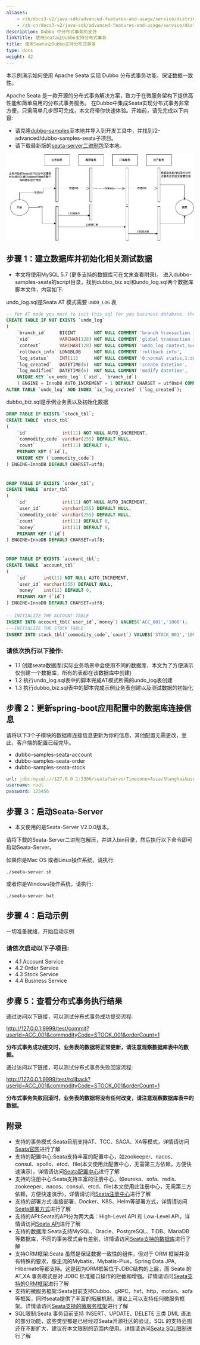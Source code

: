 ```yaml
---
aliases:
    - /zh/docs3-v2/java-sdk/advanced-features-and-usage/service/distributed-transaction/
    - /zh-cn/docs3-v2/java-sdk/advanced-features-and-usage/service/distributed-transaction/
description: Dubbo 中分布式事务的支持
linkTitle: 使用Seata让Dubbo支持分布式事务
title: 使用Seata让Dubbo支持分布式事务
type: docs
weight: 42
---
```

本示例演示如何使用 Apache Seata 实现 Dubbo 分布式事务功能，保证数据一致性。

Apache Seata 是一款开源的分布式事务解决方案，致力于在微服务架构下提供高性能和简单易用的分布式事务服务。
在Dubbo中集成Seata实现分布式事务非常方便，只需简单几步即可完成，本文将带你快速体验。开始前，请先完成以下内容:
- 请克隆[dubbo-samples](https://github.com/apache/dubbo-samples)至本地并导入到开发工具中，并找到/2-advanced/dubbo-samples-seata子项目。
- 请下载最新版的[seata-server二进制包](https://seata.apache.org/zh-cn/unversioned/download/seata-server)至本地。

![seata-flow](/imgs/docs3-v2/java-sdk/seata/flow.png)

## 步骤 1：建立数据库并初始化相关测试数据
- 本文将使用MySQL 5.7 (更多支持的数据库可在文末查看附录)。
进入dubbo-samples-seata的script目录，找到dubbo_biz.sql和undo_log.sql两个数据库脚本文件，内容如下:

undo_log.sql是Seata AT 模式需要 `UNDO_LOG` 表
```sql
-- for AT mode you must to init this sql for you business database. the seata server not need it.
CREATE TABLE IF NOT EXISTS `undo_log`
(
    `branch_id`     BIGINT       NOT NULL COMMENT 'branch transaction id',
    `xid`           VARCHAR(128) NOT NULL COMMENT 'global transaction id',
    `context`       VARCHAR(128) NOT NULL COMMENT 'undo_log context,such as serialization',
    `rollback_info` LONGBLOB     NOT NULL COMMENT 'rollback info',
    `log_status`    INT(11)      NOT NULL COMMENT '0:normal status,1:defense status',
    `log_created`   DATETIME(6)  NOT NULL COMMENT 'create datetime',
    `log_modified`  DATETIME(6)  NOT NULL COMMENT 'modify datetime',
    UNIQUE KEY `ux_undo_log` (`xid`, `branch_id`)
    ) ENGINE = InnoDB AUTO_INCREMENT = 1 DEFAULT CHARSET = utf8mb4 COMMENT ='AT transaction mode undo table';
ALTER TABLE `undo_log` ADD INDEX `ix_log_created` (`log_created`);

```
dubbo_biz.sql是示例业务表以及初始化数据

```sql
DROP TABLE IF EXISTS `stock_tbl`;
CREATE TABLE `stock_tbl`
(
    `id`             int(11) NOT NULL AUTO_INCREMENT,
    `commodity_code` varchar(255) DEFAULT NULL,
    `count`          int(11) DEFAULT 0,
    PRIMARY KEY (`id`),
    UNIQUE KEY (`commodity_code`)
) ENGINE=InnoDB DEFAULT CHARSET=utf8;


DROP TABLE IF EXISTS `order_tbl`;
CREATE TABLE `order_tbl`
(
    `id`             int(11) NOT NULL AUTO_INCREMENT,
    `user_id`        varchar(255) DEFAULT NULL,
    `commodity_code` varchar(255) DEFAULT NULL,
    `count`          int(11) DEFAULT 0,
    `money`          int(11) DEFAULT 0,
    PRIMARY KEY (`id`)
) ENGINE=InnoDB DEFAULT CHARSET=utf8;


DROP TABLE IF EXISTS `account_tbl`;
CREATE TABLE `account_tbl`
(
    `id`      int(11) NOT NULL AUTO_INCREMENT,
    `user_id` varchar(255) DEFAULT NULL,
    `money`   int(11) DEFAULT 0,
    PRIMARY KEY (`id`)
) ENGINE=InnoDB DEFAULT CHARSET=utf8;

---INITIALIZE THE ACCOUNT TABLE
INSERT INTO account_tbl(`user_id`,`money`) VALUES('ACC_001','1000');
---INITIALIZE THE STOCK TABLE
INSERT INTO stock_tbl(`commodity_code`,`count`) VALUES('STOCK_001','100');

```
### 请依次执行以下操作:
* 1.1 创建seata数据库(实际业务场景中会使用不同的数据库，本文为了方便演示仅创建一个数据库，所有的表都在该数据库中创建)
* 1.2 执行undo_log.sql表中的脚本完成AT模式所需的undo_log表创建
* 1.3 执行dubbo_biz.sql表中的脚本完成示例业务表创建以及测试数据的初始化

## 步骤 2：更新spring-boot应用配置中的数据库连接信息

请将以下3个子模块的数据库连接信息更新为你的信息，其他配置无需更改，至此，客户端的配置已经完毕。

* dubbo-samples-seata-account
* dubbo-samples-seata-order
* dubbo-samples-seata-stock
```yaml
url: jdbc:mysql://127.0.0.1:3306/seata?serverTimezone=Asia/Shanghai&useSSL=false&useUnicode=true&characterEncoding=utf8&zeroDateTimeBehavior=convertToNull&useOldAliasMetadataBehavior=true
username: root
password: 123456
```

## 步骤 3：启动Seata-Server
- 本文使用的是Seata-Server V2.0.0版本。

请将下载的Seata-Server二进制包解压，并进入bin目录，然后执行以下命令即可启动Seata-Server。

如果你是Mac OS 或者Linux操作系统，请执行:
```
./seata-server.sh
```
或者你是Windows操作系统，请执行:
```
./seata-server.bat
```

## 步骤 4：启动示例

一切准备就绪，开始启动示例

### 请依次启动以下子项目:
* 4.1 Account Service
* 4.2 Order Service
* 4.3 Stock Service
* 4.4 Business Service

## 步骤 5：查看分布式事务执行结果
通过访问以下链接，可以测试分布式事务成功提交流程:

http://127.0.0.1:9999/test/commit?userId=ACC_001&commodityCode=STOCK_001&orderCount=1

**分布式事务成功提交时，业务表的数据将正常更新，请注意观察数据库表中的数据。**

通过访问以下链接，可以测试分布式事务失败回滚流程:

http://127.0.0.1:9999/test/rollback?userId=ACC_001&commodityCode=STOCK_001&orderCount=1

**分布式事务失败回滚时，业务表的数据将没有任何改变，请注意观察数据库表中的数据。**

## 附录
* 支持的事务模式:Seata目前支持AT、TCC、SAGA、XA等模式，详情请访问[Seata官网](https://seata.apache.org/zh-cn/docs/user/mode/at)进行了解
* 支持的配置中心:Seata支持丰富的配置中心，如zookeeper、nacos、consul、apollo、etcd、file(本文使用此配置中心，无需第三方依赖，方便快速演示)，详情请访问[Seata配置中心](https://seata.apache.org/zh-cn/docs/user/configuration/)进行了解
* 支持的注册中心:Seata支持丰富的注册中心，如eureka、sofa、redis、zookeeper、nacos、consul、etcd、file(本文使用此注册中心，无需第三方依赖，方便快速演示)，详情请访问[Seata注册中心](https://seata.apache.org/zh-cn/docs/user/registry/)进行了解
* 支持的部署方式:直接部署、Docker、K8S、Helm等部署方式，详情请访问[Seata部署方式](https://seata.apache.org/zh-cn/docs/ops/deploy-guide-beginner)进行了解
* 支持的API:Seata的API分为两大类：High-Level API 和 Low-Level API，详情请访问[Seata API](https://seata.apache.org/zh-cn/docs/user/api)进行了解
* 支持的数据库:Seata支持MySQL、Oracle、PostgreSQL、TiDB、MariaDB等数据库，不同的事务模式会有差别，详情请访问[Seata支持的数据库](https://seata.apache.org/zh-cn/docs/user/datasource)进行了解
* 支持ORM框架:Seata 虽然是保证数据一致性的组件，但对于 ORM 框架并没有特殊的要求，像主流的Mybatis，Mybatis-Plus，Spring Data JPA, Hibernate等都支持。这是因为ORM框架位于JDBC结构的上层，而 Seata 的 AT,XA 事务模式是对 JDBC 标准接口操作的拦截和增强。详情请访问[Seata支持的ORM框架](https://seata.apache.org/zh-cn/docs/user/ormframework)进行了解
* 支持的微服务框架:Seata目前支持Dubbo、gRPC、hsf、http、motan、sofa等框架，同时seata提供了丰富的拓展机制，理论上可以支持任何微服务框架。详情请访问[Seata支持的微服务框架](https://seata.apache.org/zh-cn/docs/user/microservice)进行了解
* SQL限制:Seata 事务目前支持 INSERT、UPDATE、DELETE 三类 DML 语法的部分功能，这些类型都是已经经过Seata开源社区的验证。SQL 的支持范围还在不断扩大，建议在本文限制的范围内使用。详情请访问[Seata SQL限制](https://seata.apache.org/zh-cn/docs/user/sqlreference/sql-restrictions)进行了解
